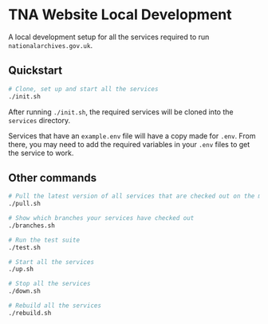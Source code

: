 # TNA Website Local Development

A local development setup for all the services required to run `nationalarchives.gov.uk`.

## Quickstart

```sh
# Clone, set up and start all the services
./init.sh
```

After running `./init.sh`, the required services will be cloned into the `services` directory.

Services that have an `example.env` file will have a copy made for `.env`. From there, you may need to add the required variables in your `.env` files to get the service to work.

## Other commands

```sh
# Pull the latest version of all services that are checked out on the main branch
./pull.sh

# Show which branches your services have checked out
./branches.sh

# Run the test suite
./test.sh

# Start all the services
./up.sh

# Stop all the services
./down.sh

# Rebuild all the services
./rebuild.sh
```
